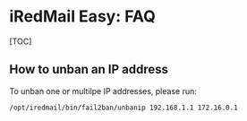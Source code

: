 # iRedMail Easy: FAQ

[TOC]

## How to unban an IP address

To unban one or multilpe IP addresses, please run:

```
/opt/iredmail/bin/fail2ban/unbanip 192.168.1.1 172.16.0.1
```
